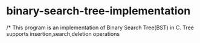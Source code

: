 # binary-search-tree-implementation

/* This program is an implementation of Binary Search Tree(BST) in C. 
   Tree supports insertion,search,deletion operations
